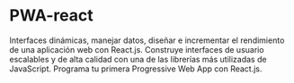 # PWA-react
Interfaces dinámicas, manejar datos, diseñar e incrementar el rendimiento de una aplicación web con React.js. Construye interfaces de usuario escalables y de alta calidad con una de las librerías más utilizadas de JavaScript. Programa tu primera Progressive Web App con React.js.
